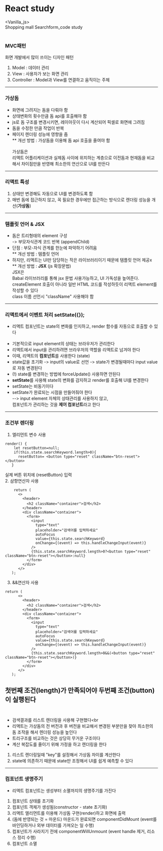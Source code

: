 # React study<br>

<Vanilla_js><br>
Shopping mall Searchform_code study<br><br>
### MVC패턴<br>
화면 개발에서 많이 쓰이는 디자인 패턴<br>
1. Model : 데이터 관리<br>
2. View  : 사용자가 보는 화면 관리<br>
3. Controller : Model과 View를 연결하고 움직이는 주체<br>
---
### 가상돔<br>
* 화면에 그려지는 돔을 다뤄야 함<br>
* 상태변화의 횟수만큼 돔 api를 호출해야 함<br>
* js로 돔 구조를 변경시키면, 레이아웃이 다시 계산되어 픽셀로 화면에 그려짐<br>
* 돔을 수정한 만큼 작업이 반복<br>
* 페이지 렌더링 성능에 영향을 줌<br>
**  개선 방법 : 가상돔을 이용해 돔 api 호출을 줄여야 함<br><br>
    가상돔은<br>
    리액트 어플리케이션과 실제돔 사이에 위치하는 계층으로 이전돔과 현재돔을 비교해서 차이점만을 반영해 최소한의 연산으로 UI를 만든다
---
### 리액트 특성
1. 상태만 변경해도 자동으로 UI를 변경하도록 함
2. 매번 돔에 접근하지 않고, 꼭 필요한 경우에만 접근하는 방식으로 렌더링 성능을 개선(**가상돔**)
---
### 템플릿 언어 & JSX
* 돔은 트리형태의 element 구성<br>
-> 부모자식관계 코드 반복 (appendChild)<br>
* 단점 : 부모-자식 관계를 한눈에 파악하기 어려움<br>
** 개선 방법 : 템플릿 언어<br>
* 하지만, 리액트는 UI만 담당하는 작은 라이브러리이기 때문에 템플릿 언어 제공x<br>
** 개선 방법 : **JSX** (js 확장문법)<br>
    JSX은<br>
    Babal 라이브러리를 통해 jsx 문법 사용가능하고, UI 가독성을 높여준다. createElement 호출이 아니라 일반 HTML 코드를 작성하듯이 리액트 element를 작성할 수 있다<br>
    class 이름 선언시 "className" 사용해야 함
---
### 리액트에서 이벤트 처리 setState({});
* 리액트 컴포넌트는 state의 변화를 인지하고, render 함수를 자동으로 호출할 수 있다<br><br>
* 기본적으로 input element의 상태는 브라우저가 관리한다<br>
* 리액트에서 input을 관리하려면 브라우저의 역할을 리액트로 넘겨야 한다<br>
* 이때, 리액트의 **컴포넌트**를 사용한다 (state)<br>
* state값을 초기화 -> input의 value로 선언 -> state가 변경될때마다 input value로 자동 변경된다<br>
* (!) state를 변경하는 방법에 forceUpdate() 사용하면 안된다<br>
* **setState**를 사용해 state의 변화를 감지하고 render를 호출해 UI를 변경한다<br>
* setState는 비동기이다<br>
* setState가 완료되는 시점을 만들어줘야 한다<br>
--> input element 자체의 상태관리를 사용하지 않고,<br>
    컴포넌트가 관리하는 것을 **제어 컴포넌트**라고 한다<br>
---
### 조건부 렌더링
1. 엘리먼트 변수 사용
```
render() {
    let resetButton=null;
    if(this.state.searchKeyword.length>0){
      resetButton= <button type="reset" className="btn-reset"></button>
   }
```
실제 버튼 위치에 {resetButton} 입력<br>
2. 삼항연산자 사용
```
    return (
      <>
        <header>
          <h2 className="container">검색</h2>
        </header>
        <div className="container">
          <form>
            <input
              type="text"
              placeholder="검색어를 입력하세요"
              autoFocus
              value={this.state.searchKeyword}
              onChange={(event) => this.handleChangeInput(event)}
            />
            {this.state.searchKeyword.length>0?<button type="reset" className="btn-reset"></button>:null}
          </form>
        </div>
      </>
   );
```
3. &&연산자 사용
```
return (
      <>
        <header>
          <h2 className="container">검색</h2>
        </header>
        <div className="container">
          <form>
            <input
              type="text"
              placeholder="검색어를 입력하세요"
              autoFocus
              value={this.state.searchKeyword}
              onChange={(event) => this.handleChangeInput(event)}
            />
            {this.state.searchKeyword.length>0&&(<button type="reset" className="btn-reset"></button>)}
          </form>
        </div>
      </>
   );
```
첫번째 조건(length)가 만족되어야 두번째 조건(button)이 실행된다<br><br>
---
* 검색결과를 리스트 렌더링을 사용해 구현했다<br
* 리액트는 가상돔의 전 버전과 후 버전을 비교해서 변경된 부분만을 찾아 최소한의 돔 조작을 해서 렌더링 성능을 높인다<br>
* 트리구조를 비교하는 것은 상당히 무거운 구조이다<br>
* 계산 복잡도를 줄이기 위해 가정을 하고 렌더링을 한다<br>
1. 리스트 렌더링일때 "key"를 설정해서 가상돔 차이를 계산한다
2. state에 의존하기 때문에 state만 조정해서 UI를 쉽게 예측할 수 있다
---
### 컴포넌트 생명주기
* 리액트 컴포넌트는 생성부터 소멸까지의 생명주기를 가진다<br>
1. 컴포넌트 상태를 초기화
2. 컴포넌트 객체가 생성됨(constructor - state 초기화)
3. 리액트 엘리먼트를 이용해 가상돔 구현(render)하고 화면에 출력
4. (돔에 반영되는 것 = 마운드) 마운드가 완료되면 componentDidMount (event를 바인딩하거나 외부 데이터를 가져오는 일 수행)
5. 컴포넌트가 사라지기 전에 componentWillUnmount (event handle 제거, 리소스 정리 수행)
6. 컴포넌트 소멸
